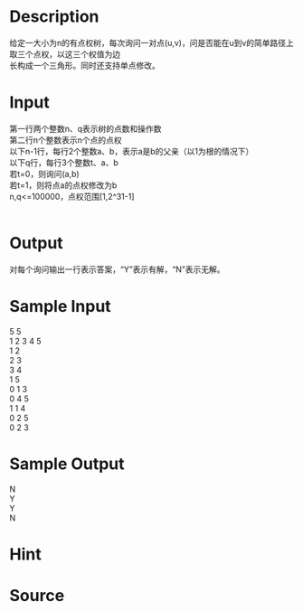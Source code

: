 
# Description

<div class="content"><div>给定一大小为n的有点权树，每次询问一对点(u,v)，问是否能在u到v的简单路径上取三个点权，以这三个权值为边</div>
<div>长构成一个三角形。同时还支持单点修改。</div></div>

# Input

<div class="content"><div>第一行两个整数n、q表示树的点数和操作数</div>
<div>第二行n个整数表示n个点的点权</div>
<div>以下n-1行，每行2个整数a、b，表示a是b的父亲（以1为根的情况下）</div>
<div>以下q行，每行3个整数t、a、b</div>
<div>若t=0，则询问(a,b)</div>
<div>若t=1，则将点a的点权修改为b</div>
<div></div>
<div>n,q&lt;=100000，点权范围[1,2^31-1]<br/>
 </div></div>

# Output

<div class="content"><p>对每个询问输出一行表示答案，“Y”表示有解，“N”表示无解。</p></div>

# Sample Input

<div class="content"><span class="sampledata">5 5<br/>
1 2 3 4 5<br/>
1 2<br/>
2 3<br/>
3 4<br/>
1 5<br/>
0 1 3<br/>
0 4 5<br/>
1 1 4<br/>
0 2 5<br/>
0 2 3<br/>
</span></div>

# Sample Output

<div class="content"><span class="sampledata">N<br/>
Y<br/>
Y<br/>
N<br/>
</span></div>

# Hint

<div class="content"><p></p></div>

# Source

<div class="content"><p><a href="problemset.php?search="></a></p></div>

